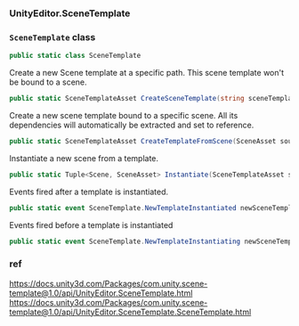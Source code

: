 ### Unity​Editor.​Scene​Template


### `SceneTemplate` class

```cs
public static class SceneTemplate
```

Create a new Scene template at a specific path. This scene template won't be bound to a scene.
```cs
public static SceneTemplateAsset CreateSceneTemplate(string sceneTemplatePath)
```

Create a new scene template bound to a specific scene. All its dependencies will automatically be extracted and set to reference.
```cs
public static SceneTemplateAsset CreateTemplateFromScene(SceneAsset sourceSceneAsset, string sceneTemplatePath)
```

Instantiate a new scene from a template.
```cs
public static Tuple<Scene, SceneAsset> Instantiate(SceneTemplateAsset sceneTemplate, bool loadAdditively, string newSceneOutputPath = null)
```


Events fired after a template is instantiated.
```cs
public static event SceneTemplate.NewTemplateInstantiated newSceneTemplateInstantiated
```

Events fired before a template is instantiated
```cs
public static event SceneTemplate.NewTemplateInstantiating newSceneTemplateInstantiating
```


### ref
https://docs.unity3d.com/Packages/com.unity.scene-template@1.0/api/UnityEditor.SceneTemplate.html \
https://docs.unity3d.com/Packages/com.unity.scene-template@1.0/api/UnityEditor.SceneTemplate.SceneTemplate.html
